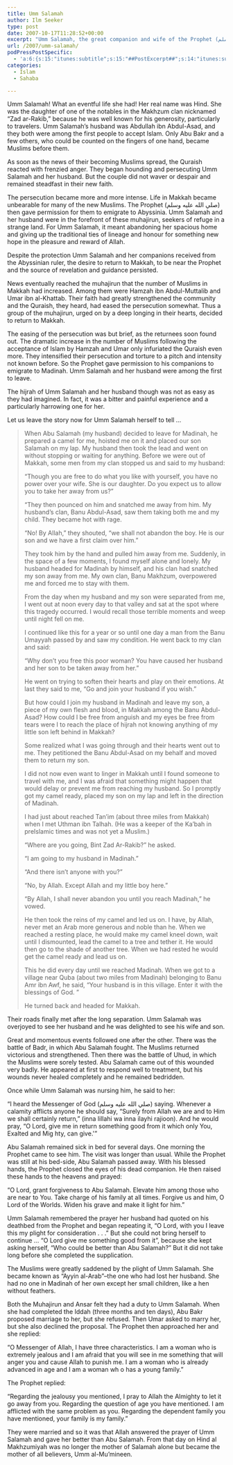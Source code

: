 ```yaml
---
title: Umm Salamah
author: Ilm Seeker
type: post
date: 2007-10-17T11:28:52+00:00
excerpt: "Umm Salamah, the great companion and wife of the Prophet (صلي الله عليه وسلم)--how did she become the Prophet's wife? She married Abu Salamah, who died after Uhud; she made hijrah after her husband and son, held back by her tribe.  In the end, she triumphed."
url: /2007/umm-salamah/
podPressPostSpecific:
  - 'a:6:{s:15:"itunes:subtitle";s:15:"##PostExcerpt##";s:14:"itunes:summary";s:15:"##PostExcerpt##";s:15:"itunes:keywords";s:17:"##WordPressCats##";s:13:"itunes:author";s:10:"##Global##";s:15:"itunes:explicit";s:7:"Default";s:12:"itunes:block";s:7:"Default";}'
categories:
  - Islam
  - Sahaba

---
```

Umm Salamah! What an eventful life she had! Her real name was Hind. She was the daughter of one of the notables in the Makhzum clan nicknamed &#8220;Zad ar-Rakib,&#8221; because he was well known for his generosity, particularly to travelers. Umm Salamah&#8217;s husband was Abdullah ibn Abdul-Asad, and they both were among the first people to accept Islam. Only Abu Bakr and a few others, who could be counted on the fingers of one hand, became Muslims before them.

As soon as the news of their becoming Muslims spread, the Quraish reacted with frenzied anger. They began hounding and persecuting Umm Salamah and her husband. But the couple did not waver or despair and remained steadfast in their new faith.

The persecution became more and more intense. Life in Makkah became unbearable for many of the new Muslims. The Prophet (صلي الله عليه وسلم) then gave permission for them to emigrate to Abyssinia. Umm Salamah and her husband were in the forefront of these muhajirun, seekers of refuge in a strange land. For Umm Salamah, it meant abandoning her spacious home and giving up the traditional ties of lineage and honour for something new hope in the pleasure and reward of Allah.

Despite the protection Umm Salamah and her companions received from the Abyssinian ruler, the desire to return to Makkah, to be near the Prophet and the source of revelation and guidance persisted.

News eventually reached the muhajirun that the number of Muslims in Makkah had increased. Among them were Hamzah ibn Abdul-Muttalib and Umar ibn al-Khattab. Their faith had greatly strengthened the community and the Quraish, they heard, had eased the persecution somewhat. Thus a group of the muhajirun, urged on by a deep longing in their hearts, decided to return to Makkah.

The easing of the persecution was but brief, as the returnees soon found out. The dramatic increase in the number of Muslims following the acceptance of Islam by Hamzah and Umar only infuriated the Quraish even more. They intensified their persecution and torture to a pitch and intensity not known before. So the Prophet gave permission to his companions to emigrate to Madinah. Umm Salamah and her husband were among the first to leave.

The hijrah of Umm Salamah and her husband though was not as easy as they had imagined. In fact, it was a bitter and painful experience and a particularly harrowing one for her.

Let us leave the story now for Umm Salamah herself to tell &#8230;

> When Abu Salamah (my husband) decided to leave for Madinah, he prepared a camel for me, hoisted me on it and placed our son Salamah on my lap. My husband then took the lead and went on without stopping or waiting for anything. Before we were out of Makkah, some men from my clan stopped us and said to my husband:
> 
> &#8220;Though you are free to do what you like with yourself, you have no power over your wife. She is our daughter. Do you expect us to allow you to take her away from us?&#8221;
> 
> &#8220;They then pounced on him and snatched me away from him. My husband&#8217;s clan, Banu Abdul-Asad, saw them taking both me and my child. They became hot with rage.
> 
> &#8220;No! By Allah,&#8221; they shouted, &#8220;we shall not abandon the boy. He is our son and we have a first claim over him.&#8221;
> 
> They took him by the hand and pulled him away from me. Suddenly, in the space of a few moments, I found myself alone and lonely. My husband headed for Madinah by himself, and his clan had snatched my son away from me. My own clan, Banu Makhzum, overpowered me and forced me to stay with them.
> 
> From the day when my husband and my son were separated from me, I went out at noon every day to that valley and sat at the spot where this tragedy occurred. I would recall those terrible moments and weep until night fell on me.
> 
> I continued like this for a year or so until one day a man from the Banu Umayyah passed by and saw my condition. He went back to my clan and said:
> 
> &#8220;Why don&#8217;t you free this poor woman? You have caused her husband and her son to be taken away from her.&#8221;
> 
> He went on trying to soften their hearts and play on their emotions. At last they said to me, &#8220;Go and join your husband if you wish.&#8221;
> 
> But how could I join my husband in Madinah and leave my son, a piece of my own flesh and blood, in Makkah among the Banu Abdul-Asad? How could I be free from anguish and my eyes be free from tears were I to reach the place of hijrah not knowing anything of my little son left behind in Makkah?
> 
> Some realized what I was going through and their hearts went out to me. They petitioned the Banu Abdul-Asad on my behalf and moved them to return my son.
> 
> I did not now even want to linger in Makkah until I found someone to travel with me, and I was afraid that something might happen that would delay or prevent me from reaching my husband. So I promptly got my camel ready, placed my son on my lap and left in the direction of Madinah.
> 
> I had just about reached Tan&#8217;im (about three miles from Makkah) when I met Uthman ibn Talhah. (He was a keeper of the Ka&#8217;bah in preIslamic times and was not yet a Muslim.)
> 
> &#8220;Where are you going, Bint Zad Ar-Rakib?&#8221; he asked.
> 
> &#8220;I am going to my husband in Madinah.&#8221;
> 
> &#8220;And there isn&#8217;t anyone with you?&#8221;
> 
> &#8220;No, by Allah. Except Allah and my little boy here.&#8221;
> 
> &#8220;By Allah, I shall never abandon you until you reach Madinah,&#8221; he vowed.
> 
> He then took the reins of my camel and led us on. I have, by Allah, never met an Arab more generous and noble than he. When we reached a resting place, he would make my camel kneel down, wait until I dismounted, lead the camel to a tree and tether it. He would then go to the shade of another tree. When we had rested he would get the camel ready and lead us on.
> 
> This he did every day until we reached Madinah. When we got to a village near Quba (about two miles from Madinah) belonging to Banu Amr ibn Awf, he said, &#8220;Your husband is in this village. Enter it with the blessings of God. &#8221;
> 
> He turned back and headed for Makkah. 

Their roads finally met after the long separation. Umm Salamah was overjoyed to see her husband and he was delighted to see his wife and son.

Great and momentous events followed one after the other. There was the battle of Badr, in which Abu Salamah fought. The Muslims returned victorious and strengthened. Then there was the battle of Uhud, in which the Muslims were sorely tested. Abu Salamah came out of this wounded very badly. He appeared at first to respond well to treatment, but his wounds never healed completely and he remained bedridden.

Once while Umm Salamah was nursing him, he said to her:

&#8220;I heard the Messenger of God (صلي الله عليه وسلم) saying. Whenever a calamity afflicts anyone he should say, &#8220;Surely from Allah we are and to Him we shall certainly return,&#8221; (inna lillahi wa inna ilayhi rajioon). And he would pray, &#8220;O Lord, give me in return something good from it which only You, Exalted and Mig hty, can give.'&#8221;

Abu Salamah remained sick in bed for several days. One morning the Prophet came to see him. The visit was longer than usual. While the Prophet was still at his bed-side, Abu Salamah passed away. With his blessed hands, the Prophet closed the eyes of his dead companion. He then raised these hands to the heavens and prayed:

&#8220;O Lord, grant forgiveness to Abu Salamah. Elevate him among those who are near to You. Take charge of his family at all times. Forgive us and him, O Lord of the Worlds. Widen his grave and make it light for him.&#8221;

Umm Salamah remembered the prayer her husband had quoted on his deathbed from the Prophet and began repeating it, &#8220;O Lord, with you I leave this my plight for consideration . . .&#8221; But she could not bring herself to continue &#8230; &#8220;O Lord give me something good from it&#8221;, because she kept asking herself, &#8220;Who could be better than Abu Salamah?&#8221; But it did not take long before she completed the supplication.

The Muslims were greatly saddened by the plight of Umm Salamah. She became known as &#8220;Ayyin al-Arab&#8221;&#8211;the one who had lost her husband. She had no one in Madinah of her own except her small children, like a hen without feathers.

Both the Muhajirun and Ansar felt they had a duty to Umm Salamah. When she had completed the Iddah (three months and ten days), Abu Bakr proposed marriage to her, but she refused. Then Umar asked to marry her, but she also declined the proposal. The Prophet then approached her and she replied:

&#8220;O Messenger of Allah, I have three characteristics. I am a woman who is extremely jealous and I am afraid that you will see in me something that will anger you and cause Allah to punish me. I am a woman who is already advanced in age and I am a woman wh o has a young family.&#8221;

The Prophet replied:

&#8220;Regarding the jealousy you mentioned, I pray to Allah the Almighty to let it go away from you. Regarding the question of age you have mentioned. I am afflicted with the same problem as you. Regarding the dependent family you have mentioned, your family is my family.&#8221;

They were married and so it was that Allah answered the prayer of Umm Salamah and gave her better than Abu Salamah. From that day on Hind al Makhzumiyah was no longer the mother of Salamah alone but became the mother of all believers, Umm al-Mu&#8217;mineen.